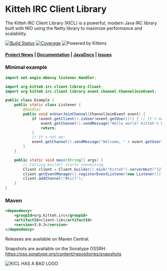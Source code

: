# Kitteh IRC Client Library

The Kitteh IRC Client Library (KICL) is a powerful, modern Java IRC library built with NIO
using the Netty library to maximize performance and scalability.

[![Build Status](https://travis-ci.org/KittehOrg/KittehIRCClientLib.svg?branch=master)](https://travis-ci.org/KittehOrg/KittehIRCClientLib)
[![Coverage](https://img.shields.io/codecov/c/github/KittehOrg/KittehIRCClientLib/master.svg)](https://codecov.io/github/KittehOrg/KittehIRCClientLib)
![Powered by Kittens](https://img.shields.io/badge/powered%20by-kittens-blue.svg)

#### [Project News](http://kitteh.org/) | [Documentation](http://kicl.kitteh.org/) |  [JavaDocs](http://kittehorg.github.io/KittehIRCClientLib/) | [Issues](https://github.com/KittehOrg/KittehIRCClientLib/issues)

### Minimal example

```java
import net.engio.mbassy.listener.Handler;

import org.kitteh.irc.client.library.Client;
import org.kitteh.irc.client.library.event.channel.ChannelJoinEvent;

public class Example {
    public static class Listener {
        @Handler
        public void onUserJoinChannel(ChannelJoinEvent event) {
            if (event.getClient().isUser(event.getUser())) { // It's me!
                event.getChannel().sendMessage("Hello world! Kitteh's here for cuddles.");
                return;
            }
            // It's not me!
            event.getChannel().sendMessage("Welcome, " + event.getUser().getNick() + "! :3");
        }
    }

    public static void main(String[] args) {
        // Calling build() starts connecting.
        Client client = Client.builder().nick("Kitteh").serverHost("127.0.0.1").build();
        client.getEventManager().registerEventListener(new Listener());
        client.addChannel("#kicl");
    }
}
```

### Maven
```xml
<dependency>
    <groupId>org.kitteh.irc</groupId>
    <artifactId>client-lib</artifactId>
    <version>3.0.2</version>
</dependency>
```

Releases are available on Maven Central.

Snapshots are available on the Sonatype OSSRH: https://oss.sonatype.org/content/repositories/snapshots

![KICL HAS A BAD LOGO](http://i.imgur.com/KCUNexy.png)
